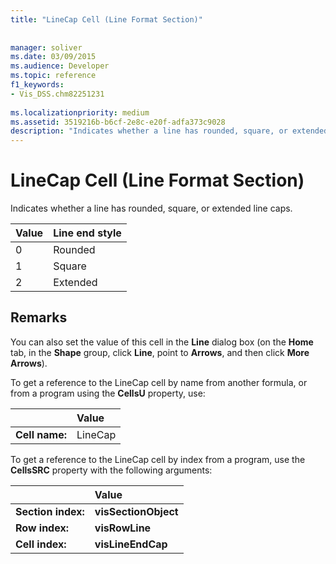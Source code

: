 ```yaml
---
title: "LineCap Cell (Line Format Section)"
 
 
manager: soliver
ms.date: 03/09/2015
ms.audience: Developer
ms.topic: reference
f1_keywords:
- Vis_DSS.chm82251231
 
ms.localizationpriority: medium
ms.assetid: 3519216b-b6cf-2e8c-e20f-adfa373c9028
description: "Indicates whether a line has rounded, square, or extended line caps."
---
```


# LineCap Cell (Line Format Section)

Indicates whether a line has rounded, square, or extended line caps.
  
|**Value**|**Line end style**|
|:-----|:-----|
|0  <br/> |Rounded  <br/> |
|1  <br/> |Square  <br/> |
|2  <br/> |Extended  <br/> |
   
## Remarks

You can also set the value of this cell in the **Line** dialog box (on the **Home** tab, in the **Shape** group, click **Line**, point to **Arrows**, and then click **More Arrows**).
  
To get a reference to the LineCap cell by name from another formula, or from a program using the **CellsU** property, use: 
  
||Value |
|:-----|:-----|
|**Cell name:**  <br/> |LineCap  <br/> |
   
To get a reference to the LineCap cell by index from a program, use the **CellsSRC** property with the following arguments: 
  
||Value |
|:-----|:-----|
|**Section index:**  <br/> |**visSectionObject** <br/> |
|**Row index:**  <br/> |**visRowLine** <br/> |
|**Cell index:**  <br/> |**visLineEndCap** <br/> |
   

